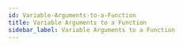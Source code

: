 ```yaml
---
id: Variable-Arguments-to-a-Function
title: Variable Arguments to a Function
sidebar_label: Variable Arguments to a Function
---
```



#
